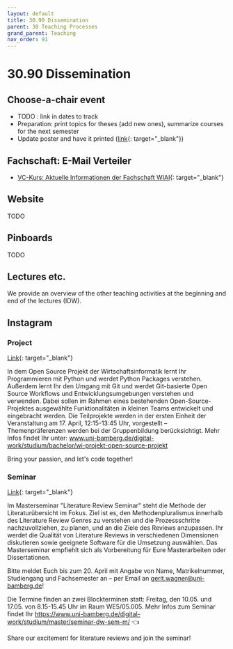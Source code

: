 ```yaml
---
layout: default
title: 30.90 Dissemination
parent: 30 Teaching Processes
grand_parent: Teaching
nav_order: 91
---
```


# 30.90 Dissemination

## Choose-a-chair event

- TODO : link in dates to track
- Preparation: print topics for theses (add new ones), summarize courses for the next semester
- Update poster and have it printed ([link](https://github.com/digital-work-lab/handbook/tree/main/assets/docs/teaching-poster){: target="_blank"})

## Fachschaft: E-Mail Verteiler

- [VC-Kurs: Aktuelle Informationen der Fachschaft WIAI](https://vc.uni-bamberg.de/user/view.php?id=1157&course=284){: target="_blank"}

## Website

TODO

## Pinboards

TODO

## Lectures etc.

We provide an overview of the other teaching activities at the beginning and end of the lectures (IDW).

## Instagram

### Project

[Link](https://www.instagram.com/informatik_unibamberg/p/CyQd-OXIl9R/){: target="_blank"}

In dem Open Source Projekt der Wirtschaftsinformatik lernt Ihr Programmieren mit Python und werdet Python Packages verstehen. Außerdem lernt Ihr den Umgang mit Git und werdet Git-basierte Open Source Workflows und Entwicklungsumgebungen verstehen und verwenden. Dabei sollen im Rahmen eines bestehenden Open-Source-Projektes ausgewählte Funktionalitäten in kleinen Teams entwickelt und eingebracht werden. Die Teilprojekte werden in der ersten Einheit der Veranstaltung am 17. April, 12:15-13:45 Uhr, vorgestellt – Themenpräferenzen werden bei der Gruppenbildung berücksichtigt. Mehr Infos findet Ihr unter: www.uni-bamberg.de/digital-work/studium/bachelor/wi-projekt-open-source-projekt

Bring your passion, and let's code together!

### Seminar

[Link](https://www.instagram.com/informatik_unibamberg/p/CyRI7QLvxWB/){: target="_blank"}

Im Masterseminar "Literature Review Seminar" steht die Methode der Literaturübersicht im Fokus. Ziel ist es, den Methodenpluralismus innerhalb des Literature Review Genres zu verstehen und die Prozessschritte nachzuvollziehen, zu planen, und an die Ziele des Reviews anzupassen. Ihr werdet die Qualität von Literature Reviews in verschiedenen Dimensionen diskutieren sowie geeignete Software für die Umsetzung auswählen.
Das Masterseminar empfiehlt sich als Vorbereitung für Eure Masterarbeiten oder Dissertationen.

Bitte meldet Euch bis zum 20. April mit Angabe von Name, Matrikelnummer, Studiengang und Fachsemester an – per Email an gerit.wagner@uni-bamberg.de!

Die Termine finden an zwei Blockterminen statt: Freitag, den 10.05. und 17.05. von 8.15-15.45 Uhr im Raum WE5/05.005. Mehr Infos zum Seminar findet Ihr https://www.uni-bamberg.de/digital-work/studium/master/seminar-dw-sem-m/ 👈

Share our excitement for literature reviews and join the seminar!
